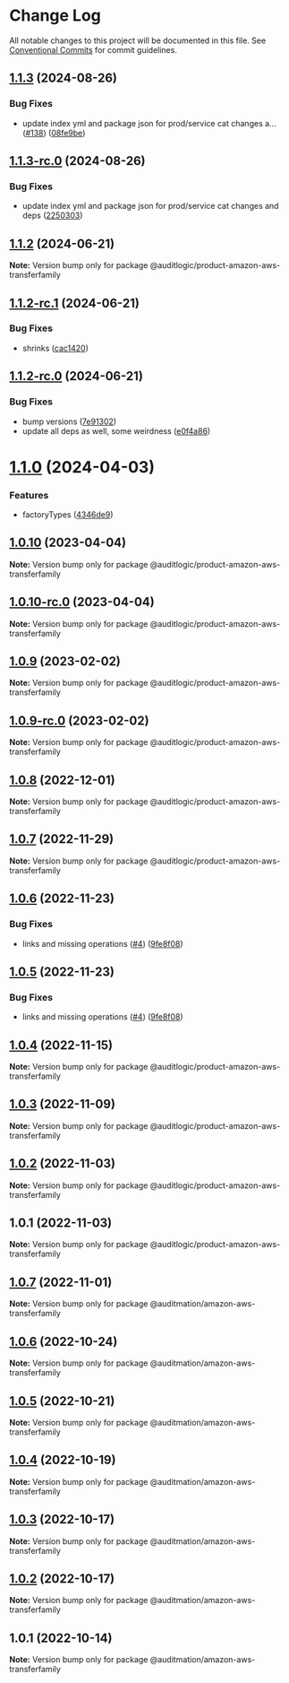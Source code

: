 # Change Log

All notable changes to this project will be documented in this file.
See [Conventional Commits](https://conventionalcommits.org) for commit guidelines.

## [1.1.3](https://github.com/auditlogic/product/compare/@auditlogic/product-amazon-aws-transferfamily@1.1.2...@auditlogic/product-amazon-aws-transferfamily@1.1.3) (2024-08-26)


### Bug Fixes

* update index yml and package json for prod/service cat changes a… ([#138](https://github.com/auditlogic/product/issues/138)) ([08fe9be](https://github.com/auditlogic/product/commit/08fe9beb1c8457462a19bc69caa02e6212d97e1a))





## [1.1.3-rc.0](https://github.com/auditlogic/product/compare/@auditlogic/product-amazon-aws-transferfamily@1.1.2...@auditlogic/product-amazon-aws-transferfamily@1.1.3-rc.0) (2024-08-26)


### Bug Fixes

* update index yml and package json for prod/service cat changes and deps ([2250303](https://github.com/auditlogic/product/commit/225030363a363608240135b7ebed386b28f01e4b))





## [1.1.2](https://github.com/auditlogic/product/compare/@auditlogic/product-amazon-aws-transferfamily@1.1.2-rc.1...@auditlogic/product-amazon-aws-transferfamily@1.1.2) (2024-06-21)

**Note:** Version bump only for package @auditlogic/product-amazon-aws-transferfamily





## [1.1.2-rc.1](https://github.com/auditlogic/product/compare/@auditlogic/product-amazon-aws-transferfamily@1.1.2-rc.0...@auditlogic/product-amazon-aws-transferfamily@1.1.2-rc.1) (2024-06-21)


### Bug Fixes

* shrinks ([cac1420](https://github.com/auditlogic/product/commit/cac14200fefcd8183ab69fe89a47bd3f70f563e9))





## [1.1.2-rc.0](https://github.com/auditlogic/product/compare/@auditlogic/product-amazon-aws-transferfamily@1.1.0...@auditlogic/product-amazon-aws-transferfamily@1.1.2-rc.0) (2024-06-21)


### Bug Fixes

* bump versions ([7e91302](https://github.com/auditlogic/product/commit/7e913023b8b312150ed7762c32fbbe616be71de5))
* update all deps as well, some weirdness ([e0f4a86](https://github.com/auditlogic/product/commit/e0f4a864714e2d3de6bbf3da014d5312fe53be2f))





# [1.1.0](https://github.com/auditlogic/product/compare/@auditlogic/product-amazon-aws-transferfamily@1.0.10...@auditlogic/product-amazon-aws-transferfamily@1.1.0) (2024-04-03)


### Features

* factoryTypes ([4346de9](https://github.com/auditlogic/product/commit/4346de92693aee892fccf725338ffc7b80ab182b))





## [1.0.10](https://github.com/auditlogic/product/compare/@auditlogic/product-amazon-aws-transferfamily@1.0.9...@auditlogic/product-amazon-aws-transferfamily@1.0.10) (2023-04-04)

**Note:** Version bump only for package @auditlogic/product-amazon-aws-transferfamily





## [1.0.10-rc.0](https://github.com/auditlogic/product/compare/@auditlogic/product-amazon-aws-transferfamily@1.0.9...@auditlogic/product-amazon-aws-transferfamily@1.0.10-rc.0) (2023-04-04)

**Note:** Version bump only for package @auditlogic/product-amazon-aws-transferfamily





## [1.0.9](https://github.com/auditlogic/product/compare/@auditlogic/product-amazon-aws-transferfamily@1.0.8...@auditlogic/product-amazon-aws-transferfamily@1.0.9) (2023-02-02)

**Note:** Version bump only for package @auditlogic/product-amazon-aws-transferfamily





## [1.0.9-rc.0](https://github.com/auditlogic/product/compare/@auditlogic/product-amazon-aws-transferfamily@1.0.8...@auditlogic/product-amazon-aws-transferfamily@1.0.9-rc.0) (2023-02-02)

**Note:** Version bump only for package @auditlogic/product-amazon-aws-transferfamily





## [1.0.8](https://github.com/auditlogic/product/compare/@auditlogic/product-amazon-aws-transferfamily@1.0.7...@auditlogic/product-amazon-aws-transferfamily@1.0.8) (2022-12-01)

**Note:** Version bump only for package @auditlogic/product-amazon-aws-transferfamily





## [1.0.7](https://github.com/auditlogic/product/compare/@auditlogic/product-amazon-aws-transferfamily@1.0.6...@auditlogic/product-amazon-aws-transferfamily@1.0.7) (2022-11-29)

**Note:** Version bump only for package @auditlogic/product-amazon-aws-transferfamily





## [1.0.6](https://github.com/auditlogic/product/compare/@auditlogic/product-amazon-aws-transferfamily@1.0.4...@auditlogic/product-amazon-aws-transferfamily@1.0.6) (2022-11-23)


### Bug Fixes

* links and missing operations ([#4](https://github.com/auditlogic/product/issues/4)) ([9fe8f08](https://github.com/auditlogic/product/commit/9fe8f08fe7c57fdb79f991ac35bd6ac2e7dcad38))





## [1.0.5](https://github.com/auditlogic/product/compare/@auditlogic/product-amazon-aws-transferfamily@1.0.4...@auditlogic/product-amazon-aws-transferfamily@1.0.5) (2022-11-23)


### Bug Fixes

* links and missing operations ([#4](https://github.com/auditlogic/product/issues/4)) ([9fe8f08](https://github.com/auditlogic/product/commit/9fe8f08fe7c57fdb79f991ac35bd6ac2e7dcad38))





## [1.0.4](https://github.com/auditlogic/product/compare/@auditlogic/product-amazon-aws-transferfamily@1.0.3...@auditlogic/product-amazon-aws-transferfamily@1.0.4) (2022-11-15)

**Note:** Version bump only for package @auditlogic/product-amazon-aws-transferfamily





## [1.0.3](https://github.com/auditlogic/product/compare/@auditlogic/product-amazon-aws-transferfamily@1.0.2...@auditlogic/product-amazon-aws-transferfamily@1.0.3) (2022-11-09)

**Note:** Version bump only for package @auditlogic/product-amazon-aws-transferfamily





## [1.0.2](https://github.com/auditlogic/product/compare/@auditlogic/product-amazon-aws-transferfamily@1.0.1...@auditlogic/product-amazon-aws-transferfamily@1.0.2) (2022-11-03)

**Note:** Version bump only for package @auditlogic/product-amazon-aws-transferfamily





## 1.0.1 (2022-11-03)

**Note:** Version bump only for package @auditlogic/product-amazon-aws-transferfamily





## [1.0.7](https://github.com/auditmation/store-content/compare/@auditmation/amazon-aws-transferfamily@1.0.6...@auditmation/amazon-aws-transferfamily@1.0.7) (2022-11-01)

**Note:** Version bump only for package @auditmation/amazon-aws-transferfamily





## [1.0.6](https://github.com/auditmation/store-content/compare/@auditmation/amazon-aws-transferfamily@1.0.5...@auditmation/amazon-aws-transferfamily@1.0.6) (2022-10-24)

**Note:** Version bump only for package @auditmation/amazon-aws-transferfamily





## [1.0.5](https://github.com/auditmation/store-content/compare/@auditmation/amazon-aws-transferfamily@1.0.4...@auditmation/amazon-aws-transferfamily@1.0.5) (2022-10-21)

**Note:** Version bump only for package @auditmation/amazon-aws-transferfamily





## [1.0.4](https://github.com/auditmation/store-content/compare/@auditmation/amazon-aws-transferfamily@1.0.3...@auditmation/amazon-aws-transferfamily@1.0.4) (2022-10-19)

**Note:** Version bump only for package @auditmation/amazon-aws-transferfamily





## [1.0.3](https://github.com/auditmation/store-content/compare/@auditmation/amazon-aws-transferfamily@1.0.2...@auditmation/amazon-aws-transferfamily@1.0.3) (2022-10-17)

**Note:** Version bump only for package @auditmation/amazon-aws-transferfamily





## [1.0.2](https://github.com/auditmation/store-content/compare/@auditmation/amazon-aws-transferfamily@1.0.1...@auditmation/amazon-aws-transferfamily@1.0.2) (2022-10-17)

**Note:** Version bump only for package @auditmation/amazon-aws-transferfamily





## 1.0.1 (2022-10-14)

**Note:** Version bump only for package @auditmation/amazon-aws-transferfamily
